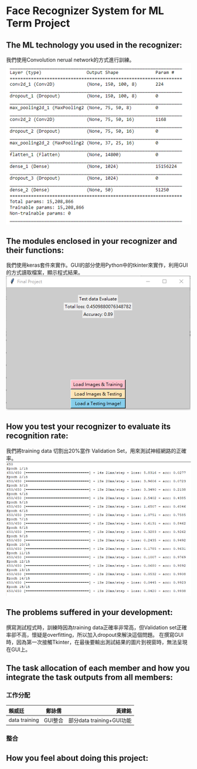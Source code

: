 # Face Recognizer System for ML Term Project

## The ML technology you used in the recognizer:  
我們使用Convolution nerual network的方式進行訓練。  
![Alt text](https://github.com/NdhuCarrey/ML2018-FinalProject_154622/blob/master/2.png) 


## The modules enclosed in your recognizer and their functions:  
我們使用keras套件來實作。GUI的部分使用Python中的tkinter來實作，利用GUI的方式讀取檔案，顯示程式結果。 
![Alt text](https://github.com/NdhuCarrey/ML2018-FinalProject_154622/blob/master/3.png)  


## How you test your recognizer to evaluate its recognition rate:  
我們將training data 切割出20%當作 Validation Set，用來測試神經網路的正確率。
![Alt text](https://github.com/NdhuCarrey/ML2018-FinalProject_154622/blob/master/1.png)  


## The problems suffered in your development:  
撰寫測試程式時，訓練時因為training data正確率非常高，但Validation set正確率卻不高，懷疑是overfitting，所以加入dropout來解決這個問題。
在撰寫GUI時，因為第一次接觸Tkinter，在最後要輸出測試結果的圖片到視窗時，無法呈現在GUI上。  


## The task allocation of each member and how you integrate the task outputs from all members:  
### 工作分配
| 賴威廷 | 鄭詠儒 | 黃建銘 |
| :--- | :----: | ----:|
|data training| GUI整合 | 部分data training+GUI功能|
### 整合  






## How you feel about doing this project:  











